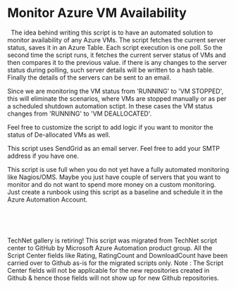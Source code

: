 ﻿Monitor Azure VM Availability
=============================

            



 
The idea behind writing this script is to have an automated solution to monitor availability of any Azure VMs. The script fetches the current server status, saves it in an Azure Table. Each script execution is one poll. So the second time the script runs, it
 fetches the current server status of VMs and then compares it to the previous value. if there is any changes to the server status during polling, such server details will be written to a hash table. Finally the details of the servers can be sent to an email.




Since we are monitoring the VM status from 'RUNNING' to 'VM STOPPED', this will eliminate the scenarios, where VMs are stopped manually or as per a scheduled shutdown automation sctipt. In these cases the VM status changes from 'RUNNING' to 'VM DEALLOCATED'.


Feel free to customize the script to add logic if you want to monitor the status of De-allocated VMs as well.


This script uses SendGrid as an email server. Feel free to add your SMTP address if you have one.


This script is use full when you do not yet have a fully automated monitoring like Nagios/OMS. Maybe you just have couple of servers that you want to monitor and do not want to spend more money on a custom monitoring. Just create a runbook using this script
 as a baseline and schedule it in the Azure Automation Account.


 


 


        
    
TechNet gallery is retiring! This script was migrated from TechNet script center to GitHub by Microsoft Azure Automation product group. All the Script Center fields like Rating, RatingCount and DownloadCount have been carried over to Github as-is for the migrated scripts only. Note : The Script Center fields will not be applicable for the new repositories created in Github & hence those fields will not show up for new Github repositories.
